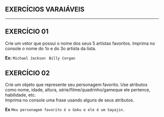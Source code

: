 ## EXERCÍCIOS VARAIÁVEIS
---
## EXERCÍCIO 01
Crie um vetor que possui o nome dos seus 5 artistas favoritos.
Imprima no console o nome do 1o e do 3o artista da lista.

 **Ex:**
 `Michael Jackson `
 `Billy Corgan`


## EXERCÍCIO 02
 Crie um objeto que represente seu personagem favorito. Use atributos como nome, idade, altura, série/filme/quadrinho/gameque ele pertence, habilidade, etc.  
 Imprima no console uma frase usando alguns de seus atributos.

 **Ex**
  `Meu personagem favorito é o Goku e ele é um Sayajin.`
 